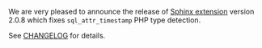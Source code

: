 We are very pleased to announce the release of [Sphinx extension](https://github.com/yiisoft/yii2-sphinx) version 2.0.8 which fixes `sql_attr_timestamp` PHP type detection.

See [CHANGELOG](https://github.com/yiisoft/yii2-sphinx/blob/2.0.8/CHANGELOG.md) for details.
